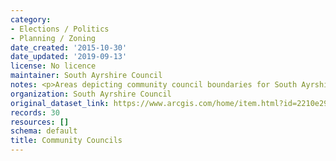 ```yaml
---
category:
- Elections / Politics
- Planning / Zoning
date_created: '2015-10-30'
date_updated: '2019-09-13'
license: No licence
maintainer: South Ayrshire Council
notes: <p>Areas depicting community council boundaries for South Ayrshire</p>
organization: South Ayrshire Council
original_dataset_link: https://www.arcgis.com/home/item.html?id=2210e29ba21043acacaddf98daecdaf9
records: 30
resources: []
schema: default
title: Community Councils
---
```

